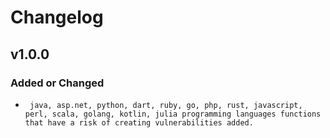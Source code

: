 # Changelog

## v1.0.0

### Added or Changed
-      java, asp.net, python, dart, ruby, go, php, rust, javascript, perl, scala, golang, kotlin, julia programming languages functions that have a risk of creating vulnerabilities added.